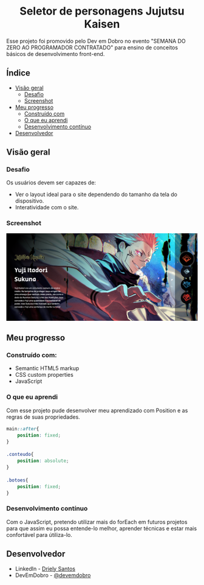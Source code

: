 <h1 align="center">Seletor de personagens Jujutsu Kaisen</h1>

Esse projeto foi promovido pelo Dev em Dobro no evento "SEMANA DO ZERO AO PROGRAMADOR CONTRATADO" para ensino de conceitos básicos de desenvolvimento front-end.

## Índice

- [Visão geral](#visão-geral)
  - [Desafio](#desafio)
  - [Screenshot](#screenshot)
- [Meu progresso](#meu-progresso)
  - [Construído com](#construído-com)
  - [O que eu aprendi](#o-que-eu-aprendi)
  - [Desenvolvimento contínuo](#desenvolvimento-contínuo)
- [Desenvolvedor](#desenvolvedor)


## Visão geral

### Desafio

Os usuários devem ser capazes de:

- Ver o layout ideal para o site dependendo do tamanho da tela do dispositivo.
- Interatividade com o site.

### Screenshot

![](./src/images/screenshot.png)


## Meu progresso

### Construído com:

- Semantic HTML5 markup
- CSS custom properties
- JavaScript

### O que eu aprendi

Com esse projeto pude desenvolver meu aprendizado com Position e as regras de suas propriedades.

```css
main::after{
    position: fixed;
}

.conteudo{
    position: absolute;
}

.botoes{
    position: fixed;
}
```

### Desenvolvimento contínuo

Com o JavaScript, pretendo utilizar mais do forEach em futuros projetos para que assim eu possa entende-lo melhor, aprender técnicas e estar mais confortável para útiliza-lo.

## Desenvolvedor

- LinkedIn - [Driely Santos](https://www.linkedin.com/in/driely-santos98/)
- DevEmDobro - [@devemdobro](https://www.instagram.com/devemdobro/)